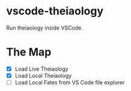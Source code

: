 # vscode-theiaology

Run theiaology inside VSCode.

# The Map

- [x] Load Live Theiaology
- [x] Load Local Theiaology
- [ ] Load Local Fates from VS Code file explorer

